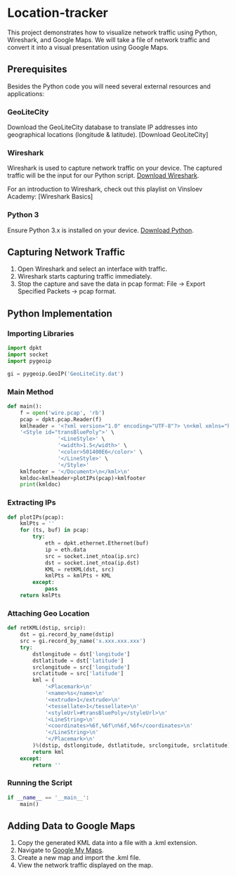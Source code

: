 # Location-tracker

This project demonstrates how to visualize network traffic using Python, Wireshark, and Google Maps. We will take a file of network traffic and convert it into a visual presentation using Google Maps.


## Prerequisites

Besides the Python code  you will need several external resources and applications:

### GeoLiteCity
Download the GeoLiteCity database to translate IP addresses into geographical locations (longitude & latitude). [Download GeoLiteCity]

### Wireshark
Wireshark is used to capture network traffic on your device. The captured traffic will be the input for our Python script. [Download Wireshark](https://www.wireshark.org/).

For an introduction to Wireshark, check out this playlist on Vinsloev Academy: [Wireshark Basics]

### Python 3
Ensure Python 3.x is installed on your device. [Download Python](https://www.python.org/).

## Capturing Network Traffic

1. Open Wireshark and select an interface with traffic.
2. Wireshark starts capturing traffic immediately.
3. Stop the capture and save the data in pcap format: File -> Export Specified Packets -> pcap format.

## Python Implementation

### Importing Libraries
```python
import dpkt
import socket
import pygeoip

gi = pygeoip.GeoIP('GeoLiteCity.dat')
```

### Main Method
```python
def main():
    f = open('wire.pcap', 'rb')
    pcap = dpkt.pcap.Reader(f)
    kmlheader = '<?xml version="1.0" encoding="UTF-8"?> \n<kml xmlns="http://www.opengis.net/kml/2.2">\n<Document>\n'\
    '<Style id="transBluePoly">' \
                '<LineStyle>' \
                '<width>1.5</width>' \
                '<color>501400E6</color>' \
                '</LineStyle>' \
                '</Style>'
    kmlfooter = '</Document>\n</kml>\n'
    kmldoc=kmlheader+plotIPs(pcap)+kmlfooter
    print(kmldoc)
```

### Extracting IPs
```python
def plotIPs(pcap):
    kmlPts = ''
    for (ts, buf) in pcap:
        try:
            eth = dpkt.ethernet.Ethernet(buf)
            ip = eth.data
            src = socket.inet_ntoa(ip.src)
            dst = socket.inet_ntoa(ip.dst)
            KML = retKML(dst, src)
            kmlPts = kmlPts + KML
        except:
            pass
    return kmlPts
```

### Attaching Geo Location
```python
def retKML(dstip, srcip):
    dst = gi.record_by_name(dstip)
    src = gi.record_by_name('x.xxx.xxx.xxx')
    try:
        dstlongitude = dst['longitude']
        dstlatitude = dst['latitude']
        srclongitude = src['longitude']
        srclatitude = src['latitude']
        kml = (
            '<Placemark>\n'
            '<name>%s</name>\n'
            '<extrude>1</extrude>\n'
            '<tessellate>1</tessellate>\n'
            '<styleUrl>#transBluePoly</styleUrl>\n'
            '<LineString>\n'
            '<coordinates>%6f,%6f\n%6f,%6f</coordinates>\n'
            '</LineString>\n'
            '</Placemark>\n'
        )%(dstip, dstlongitude, dstlatitude, srclongitude, srclatitude)
        return kml
    except:
        return ''
```

### Running the Script
```python
if __name__ == '__main__':
    main()
```

## Adding Data to Google Maps

1. Copy the generated KML data into a file with a .kml extension.
2. Navigate to [Google My Maps](https://www.google.com/mymaps).
3. Create a new map and import the .kml file.
4. View the network traffic displayed on the map.
